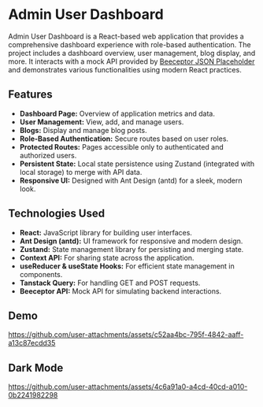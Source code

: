 # Admin User Dashboard

Admin User Dashboard is a React-based web application that provides a comprehensive dashboard experience with role-based authentication. The project includes a dashboard overview, user management, blog display, and more. It interacts with a mock API provided by [Beeceptor JSON Placeholder](https://app.beeceptor.com/mock-server/json-placeholder) and demonstrates various functionalities using modern React practices.

## Features

- **Dashboard Page:** Overview of application metrics and data.
- **User Management:** View, add, and manage users.
- **Blogs:** Display and manage blog posts.
- **Role-Based Authentication:** Secure routes based on user roles.
- **Protected Routes:** Pages accessible only to authenticated and authorized users.
- **Persistent State:** Local state persistence using Zustand (integrated with local storage) to merge with API data.
- **Responsive UI:** Designed with Ant Design (antd) for a sleek, modern look.

## Technologies Used

- **React:** JavaScript library for building user interfaces.
- **Ant Design (antd):** UI framework for responsive and modern design.
- **Zustand:** State management library for persisting and merging state.
- **Context API:** For sharing state across the application.
- **useReducer & useState Hooks:** For efficient state management in components.
- **Tanstack Query:** For handling GET and POST requests.
- **Beeceptor API:** Mock API for simulating backend interactions.

## Demo
https://github.com/user-attachments/assets/c52aa4bc-795f-4842-aaff-a13c87ecdd35

## Dark Mode

https://github.com/user-attachments/assets/4c6a91a0-a4cd-40cd-a010-0b2241982298

